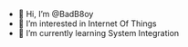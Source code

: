 - 👋 Hi, I’m @BadB8oy
- 👀 I’m interested in Internet Of Things
- 🌱 I’m currently learning System Integration

<!---
BadB8oy/BadB8oy is a ✨ special ✨ repository because its `README.md` (this file) appears on your GitHub profile.
You can click the Preview link to take a look at your changes.
--->
